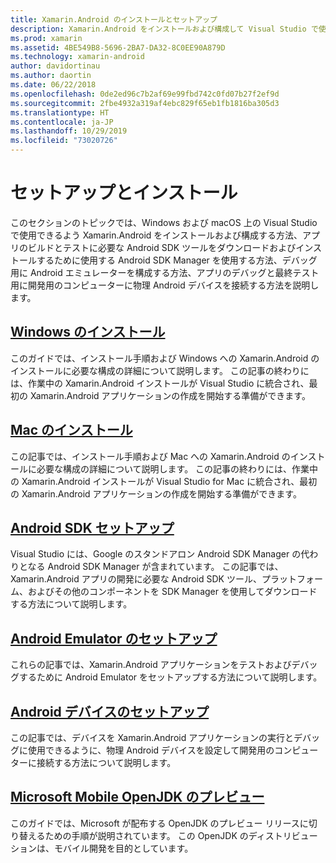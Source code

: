 ```yaml
---
title: Xamarin.Android のインストールとセットアップ
description: Xamarin.Android をインストールおよび構成して Visual Studio で使用する方法。
ms.prod: xamarin
ms.assetid: 4BE549B8-5696-2BA7-DA32-8C0EE90A879D
ms.technology: xamarin-android
author: davidortinau
ms.author: daortin
ms.date: 06/22/2018
ms.openlocfilehash: 0de2ed96c7b2af69e99fbd742c0fd07b27f2ef9d
ms.sourcegitcommit: 2fbe4932a319af4ebc829f65eb1fb1816ba305d3
ms.translationtype: HT
ms.contentlocale: ja-JP
ms.lasthandoff: 10/29/2019
ms.locfileid: "73020726"
---
```

# <a name="setup-and-installation"></a>セットアップとインストール

このセクションのトピックでは、Windows および macOS 上の Visual Studio で使用できるよう Xamarin.Android をインストールおよび構成する方法、アプリのビルドとテストに必要な Android SDK ツールをダウンロードおよびインストールするために使用する Android SDK Manager を使用する方法、デバッグ用に Android エミュレーターを構成する方法、アプリのデバッグと最終テスト用に開発用のコンピューターに物理 Android デバイスを接続する方法を説明します。

## <a name="windows-installationandroidget-startedinstallationwindowsmd"></a>[Windows のインストール](~/android/get-started/installation/windows.md)

このガイドでは、インストール手順および Windows への Xamarin.Android のインストールに必要な構成の詳細について説明します。 この記事の終わりには、作業中の Xamarin.Android インストールが Visual Studio に統合され、最初の Xamarin.Android アプリケーションの作成を開始する準備ができます。

## <a name="mac-installationhttpsdocsmicrosoftcomvisualstudiomacinstallation"></a>[Mac のインストール](https://docs.microsoft.com/visualstudio/mac/installation)

この記事では、インストール手順および Mac への Xamarin.Android のインストールに必要な構成の詳細について説明します。 この記事の終わりには、作業中の Xamarin.Android インストールが Visual Studio for Mac に統合され、最初の Xamarin.Android アプリケーションの作成を開始する準備ができます。

## <a name="android-sdk-setupandroidget-startedinstallationandroid-sdkmd"></a>[Android SDK セットアップ](~/android/get-started/installation/android-sdk.md)

Visual Studio には、Google のスタンドアロン Android SDK Manager の代わりとなる Android SDK Manager が含まれています。 この記事では、Xamarin.Android アプリの開発に必要な Android SDK ツール、プラットフォーム、およびその他のコンポーネントを SDK Manager を使用してダウンロードする方法について説明します。

## <a name="android-emulator-setupandroidget-startedinstallationandroid-emulatorindexmd"></a>[Android Emulator のセットアップ](~/android/get-started/installation/android-emulator/index.md)

これらの記事では、Xamarin.Android アプリケーションをテストおよびデバッグするために Android Emulator をセットアップする方法について説明します。

## <a name="android-device-setupandroidget-startedinstallationset-up-device-for-developmentmd"></a>[Android デバイスのセットアップ](~/android/get-started/installation/set-up-device-for-development.md)

この記事では、デバイスを Xamarin.Android アプリケーションの実行とデバッグに使用できるように、物理 Android デバイスを設定して開発用のコンピューターに接続する方法について説明します。

## <a name="microsoft-mobile-openjdk-previewandroidget-startedinstallationopenjdkmd"></a>[Microsoft Mobile OpenJDK のプレビュー](~/android/get-started/installation/openjdk.md)

このガイドでは、Microsoft が配布する OpenJDK のプレビュー リリースに切り替えるための手順が説明されています。 この OpenJDK のディストリビューションは、モバイル開発を目的としています。
